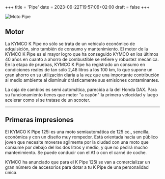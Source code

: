 +++
title = 'Pipe'
date = 2023-09-22T19:57:06+02:00
draft = false
+++

![Moto Pipe](https://leikercg.github.io/vehiculos/images/pipe.jpg)
## Motor

La KYMCO K Pipe no sólo se trata de un vehículo económico de adquisición, sino también de consumo y mantenimiento. El motor de la KYMCO K Pipe es el mayor logro que ha conseguido KYMCO en los últimos 40 años en cuanto a ahorro de combustible se refiere y robustez mecánica. En la etapa de pruebas, KYMCO K Pipe ha registrado un consumo en condiciones reales de tan sólo 2,48 litros a los 100 km, lo que supone un gran ahorro en su utilización diaria a la vez que una importante contribución al medio ambiente al disminuir drásticamente sus emisiones contaminantes.

La caja de cambios es semi automática, parecida a la del Honda DAX. Para su funcionamiento tienes que meter "a capón" la primera velocidad y luego acelerar como si se tratase de un scooter.

---

## Primeras impresiones
El KYMCO K Pipe 125i es una moto semiautomática de 125 cc., sencilla, económica y con un diseño muy rompedor. Está orientada hacia un público joven que necesite moverse agilmente por la ciudad con una moto que consume por debajo del los dos litros y medio, y que no pedirá mucho mantenimiento. Se puede conducir con el A1 o con el carné de coche.

KYMCO ha anunciado que para el K Pipe 125i  se van a comercializar un gran número de accesorios para dotar a tu K Pipe de una personalidad única.